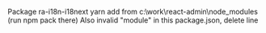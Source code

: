 Package ra-i18n-i18next yarn add from c:\work\react-admin\node_modules (run npm pack there)
    Also invalid "module" in this package.json, delete line